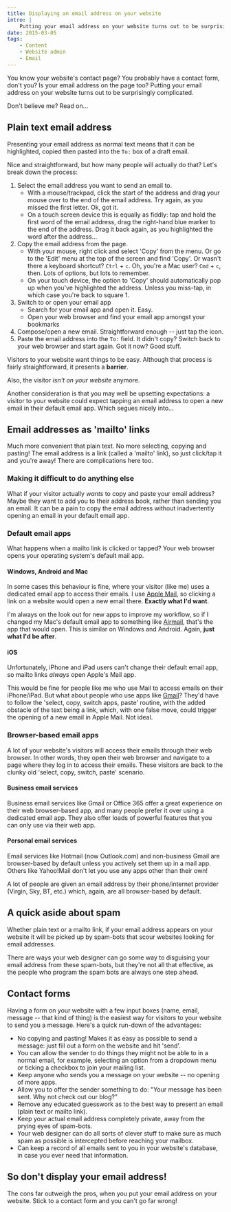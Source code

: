 ```yaml
---
title: Displaying an email address on your website
intro: |
    Putting your email address on your website turns out to be surprisingly complicated issue. Read on to find out why!
date: 2015-03-05
tags:
    - Content
    - Website admin
    - Email
---
```


You know your website's contact page? You probably have a contact form, don't you? Is your email address on the page too? Putting your email address on your website turns out to be surprisingly complicated.

Don't believe me? Read on…


## Plain text email address

Presenting your email address as normal text means that it can be highlighted, copied then pasted into the `To:` box of a draft email.

Nice and straightforward, but how many people will actually do that? Let's break down the process:

1. Select the email address you want to send an email to.
    - With a mouse/trackpad, click the start of the address and drag your mouse over to the end of the email address. Try again, as you missed the first letter. Ok, got it.
    - On a touch screen device this is equally as fiddly: tap and hold the first word of the email address, drag the right-hand blue marker to the end of the address. Drag it back again, as you highlighted the word after the address…
2. Copy the email address from the page.
    - With your mouse, right click and select 'Copy' from the menu. Or go to the 'Edit' menu at the top of the screen and find 'Copy'. Or wasn't there a keyboard shortcut? `Ctrl` + `c`. Oh, you're a Mac user? `Cmd` + `c`, then. Lots of options, but lots to remember.
    - On your touch device, the option to 'Copy' should automatically pop up when you've highlighted the address. Unless you miss-tap, in which case you're back to square 1.
3. Switch to or open your email app
    - Search for your email app and open it. Easy.
    - Open your web browser and find your email app amongst your bookmarks
4. Compose/open a new email. Straightforward enough -- just tap the icon.
5. Paste the email address into the `To:` field. It didn't copy? Switch back to your web browser and start again. Got it now? Good stuff.

Visitors to your website want things to be easy. Although that process is fairly straightforward, it presents a **barrier**.

Also, the visitor _isn't on your website_ anymore.

Another consideration is that you may well be upsetting expectations: a visitor to your website could expect tapping an email address to open a new email in their default email app. Which segues nicely into…


## Email addresses as 'mailto' links

Much more convenient that plain text. No more selecting, copying and pasting! The email address is a link (called a 'mailto' link), so just click/tap it and you're away! There are complications here too.

### Making it difficult to do anything else

What if your visitor actually _wants_ to copy and paste your email address? Maybe they want to add you to their address book, rather than sending you an email. It can be a pain to copy the email address without inadvertently opening an email in your default email app.

### Default email apps

What happens when a mailto link is clicked or tapped? Your web browser opens your operating system's default mail app.

#### Windows, Android and Mac
In some cases this behaviour is fine, where your visitor (like me) uses a dedicated email app to access their emails. I use [Apple Mail](https://www.apple.com/uk/osx/apps/#mail), so clicking a link on a website would open a new email there. **Exactly what I'd want**.

I'm always on the look out for new apps to improve my workflow, so if I changed my Mac's default email app to something like [Airmail](https://airmailapp.com), that's the app that would open. This is similar on Windows and Android. Again, **just what I'd be after**.

#### iOS
Unfortunately, iPhone and iPad users can't change their default email app, so mailto links _always_ open Apple's Mail app.

This would be fine for people like me who use Mail to access emails on their iPhone/iPad. But what about people who use apps like [Gmail](https://www.gmail.com/intl/en_us/mail/help/mobile.html)? They'd have to follow the 'select, copy, switch apps, paste' routine, with the added obstacle of the text being a link, which, with one false move, could trigger the opening of a new email in Apple Mail. Not ideal.

### Browser-based email apps

A lot of your website's visitors will access their emails through their web browser. In other words, they open their web browser and navigate to a page where they log in to access their emails. These visitors are back to the clunky old 'select, copy, switch, paste' scenario.

#### Business email services
Business email services like Gmail or Office 365 offer a great experience on their web browser-based app, and many people prefer it over using a dedicated email app. They also offer loads of powerful features that you can only use via their web app.

#### Personal email services
Email services like Hotmail (now Outlook.com) and non-business Gmail are browser-based by default unless you actively set them up in a mail app. Others like Yahoo!Mail don't let you use any apps other than their own!

A lot of people are given an email address by their phone/internet provider (Virgin, Sky, BT, etc.) which, again, are all browser-based by default.


## A quick aside about spam

Whether plain text or a mailto link, if your email address appears on your website it will be picked up by spam-bots that scour websites looking for email addresses.

There are ways your web designer can go some way to disguising your email address from these spam-bots, but they're not all that effective, as the people who program the spam bots are always one step ahead.


## Contact forms

Having a form on your website with a few input boxes (name, email, message -- that kind of thing) is the easiest way for visitors to your website to send you a message. Here's a quick run-down of the advantages:

- No copying and pasting! Makes it as easy as possible to send a message: just fill out a form on the website and hit 'send'.
- You can allow the sender to do things they might not be able to in a normal email, for example, selecting an option from a dropdown menu or ticking a checkbox to join your mailing list.
- Keep anyone who sends you a message on your website -- no opening of more apps.
- Allow you to offer the sender something to do: "Your message has been sent. Why not check out our blog?"
- Remove any educated guesswork as to the best way to present an email (plain text or mailto link).
- Keep your actual email address completely private, away from  the prying eyes of spam-bots.
- Your web designer can do all sorts of clever stuff to make sure as much spam as possible is intercepted before reaching your mailbox.
- Can keep a record of all emails sent to you in your website's database, in case you ever need that information.


## So don't display your email address!

The cons far outweigh the pros, when you put your email address on your website. Stick to a contact form and you can't go far wrong!
